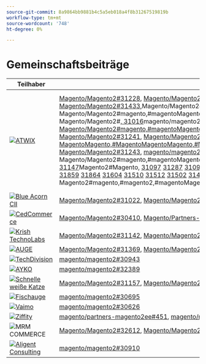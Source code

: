 ```yaml
---
source-git-commit: 8a9864bb9881b4c5a5eb018a4f8b31267519819b
workflow-type: tm+mt
source-wordcount: '748'
ht-degree: 0%

---
```

# Gemeinschaftsbeiträge

| Teilhaber | Pull-Anforderungen | Verwandte GitHub-Probleme |
| ------- | ------- | ------- |
| <a target="_blank" href="https://partners.magento.com/portal/directory/?query=Atwix"><img alt="ATWIX" src="https://avatars.githubusercontent.com/t/2617739?s=400&v=4"></a> | [Magento/Magento2#31228](https://github.com/magento/magento2/pull/31228), [Magento/Magento2#31025](https://github.com/magento/magento2/pull/31025), [Magento/Magento2#30996](https://github.com/magento/magento2/pull/30996), [Magento/Magento2#31128](https://github.com/magento/magento2/pull/31128), [Magento/Magento2#31053](https://github.com/magento/magento2/pull/31053), [Magento/Magento2#30837](https://github.com/magento/magento2/pull/30837), [Magento/Magento2#31433](https://github.com/magento/magento2/pull/31433),Magento/Magento2#31079[,Magento/Magento2#31013](https://github.com/magento/magento2/pull/31079),Magento/Magento2#31261[,Magento/Magento2#](https://github.com/magento/magento2/pull/31013), Magento/Magento2#[, Magento/Magento2#](https://github.com/magento/magento2/pull/31261), Magento/Magento2#magento,#magentoMagento,#magentoMagentoMagentoMagento2,,#magentoMagentoMagentoMagentoMagentoMagentoMagentoMagentoMagentoMagentoMagentoMagentoMagentoMagentoMagentoMagentoMagentoMagentoMagentoMagento2, Magento/Magento2#[, 31016](https://github.com/magento/magento2/pull/31016)magento/magento2#[, magento/magento2#magento,magento/magento2#magento,magento/magento2#max,,magento/magento2#max, Magento/Magento2#30986](https://github.com/magento/magento2/pull/30986), Magento/Magento2#[, Magento/Magento2#magento,#magentoMagento,#magentoMagentoMagentoMagento2,,#magentoMagentoMagentoMagentoMagentoMagentoMagentoMagentoMagentoMagentoMagentoMagentoMagentoMagentoMagentoMagentoMagentoMagentoMagentoMagento2, Magento/Magento2#31241](https://github.com/magento/magento2/pull/31241), [Magento/Magento2EE#280, Magento/Magento2#Magento, MagentoMagento,#MagentoMagentoMagento,#MagentoMagentoMagentoMagentoMagentoMagentoMagentoMagentoMagentoMagentoMagentoMagentoMagentoMagentoMagentoMagentoMagentoMagento.MagentoMagentoMagentoMagentoMagentoMagentoMagentoMagentoMagento Magento/Magento2#31243](https://github.com/magento/magento2/pull/31243), [magento/magento2#31221](https://github.com/magento/magento2/pull/31221), magento/magento2#magento,magento/magento2#magento,magento/magento2#max,,magento/magento2#max, Magento/Magento2#[, Magento/Magento2#31123](https://github.com/magento/magento2/pull/31123), Magento/Magento2#magento,#magentoMagento,#magentoMagentoMagentoMagento2,,#magentoMagentoMagentoMagentoMagentoMagentoMagentoMagentoMagentoMagentoMagentoMagentoMagentoMagentoMagentoMagentoMagentoMagentoMagentoMagento2, toMagento2#[, 31147](https://github.com/magento/magento2/pull/31147)Magento2#Magento, [31097](https://github.com/magento/magento2/pull/31097) [ 31287](https://github.com/magento/magento2/pull/31287) [ 31099](https://github.com/magento/magento2/pull/31099) [ 31420](https://github.com/magento/magento2/pull/31420) [ 31320](https://github.com/magento/magento2/pull/31320) [ 30776](https://github.com/magento/magento2/pull/30776) [ 31564](https://github.com/magento/magento2/pull/31564) [ 31827](https://github.com/magento/magento2/pull/31827) [ 31592](https://github.com/magento/magento2/pull/31592) [ 31634](https://github.com/magento/magento2/pull/31634) [ 31436](https://github.com/magento/magento2/pull/31436) [ 31371](https://github.com/magento/magento2/pull/31371) [ 31323](https://github.com/magento/magento2/pull/31323) [ 31057](https://github.com/magento/magento2/pull/31057) [ 31009](https://github.com/magento/magento2/pull/31009) [ 31595](https://github.com/magento/magento2/pull/31595) [ 31452](https://github.com/magento/magento2/pull/31452) [ 31458](https://github.com/magento/magento2/pull/31458) [ 31487](https://github.com/magento/magento2/pull/31487) [ 31418](https://github.com/magento/magento2/pull/31418) [ 31240](https://github.com/magento/magento2/pull/31240) [ 31603](https://github.com/magento/magento2/pull/31603) [ 31601](https://github.com/magento/magento2/pull/31601) [ 31394](https://github.com/magento/magento2/pull/31394) [ 31247](https://github.com/magento/magento2/pull/31247) [ 31508](https://github.com/magento/magento2/pull/31508) [ 31449](https://github.com/magento/magento2/pull/31449) [ 31776](https://github.com/magento/magento2/pull/31776) [ 31788](https://github.com/magento/magento2/pull/31788) [ 29047](https://github.com/magento/magento2/pull/29047) [&#128279;](https://github.com/magento/partners-magento2ee/pull/280) [ 32071](https://github.com/magento/magento2/pull/32071) [ 31936](https://github.com/magento/magento2/pull/31936) [ 31924](https://github.com/magento/magento2/pull/31924) [ 31918](https://github.com/magento/magento2/pull/31918) [ 31859](https://github.com/magento/magento2/pull/31859) [ 31864](https://github.com/magento/magento2/pull/31864) [ 31604](https://github.com/magento/magento2/pull/31604) [ 31510](https://github.com/magento/magento2/pull/31510) [ 31512](https://github.com/magento/magento2/pull/31512) [ 31502](https://github.com/magento/magento2/pull/31502) [ 31488](https://github.com/magento/magento2/pull/31488) [ 31454](https://github.com/magento/magento2/pull/31454) [ 31507](https://github.com/magento/magento2/pull/31507) [ 31164](https://github.com/magento/magento2/pull/31164) [ 31568](https://github.com/magento/magento2/pull/31568) [ 31569](https://github.com/magento/magento2/pull/31569) [ 31851](https://github.com/magento/magento2/pull/31851) [ 32078](https://github.com/magento/magento2/pull/32078) [ 31953](https://github.com/magento/magento2/pull/31953) [ 31961](https://github.com/magento/magento2/pull/31961) [ 30850](https://github.com/magento/magento2/pull/30850) [ 31395](https://github.com/magento/magento2/pull/31395) [ 31390](https://github.com/magento/magento2/pull/31390) [ 31451](https://github.com/magento/magento2/pull/31451) [ 32467](https://github.com/magento/magento2/pull/32467) [ 32477](https://github.com/magento/magento2/pull/32477) [ 32524](https://github.com/magento/magento2/pull/32524) [ 32517](https://github.com/magento/magento2/pull/32517) [ 32463](https://github.com/magento/magento2/pull/32463) [ 32498](https://github.com/magento/magento2/pull/32498) [ 32288](https://github.com/magento/magento2/pull/32288) [ 32353](https://github.com/magento/magento2/pull/32353) [ 32539](https://github.com/magento/magento2/pull/32539) [ 32465](https://github.com/magento/magento2/pull/32465) [ 32295](https://github.com/magento/magento2/pull/32295) [ 32759](https://github.com/magento/magento2/pull/32759) [ 31938](https://github.com/magento/magento2/pull/31938) [ 32356](https://github.com/magento/magento2/pull/32356) [ 30623](https://github.com/magento/magento2/pull/30623) [&#128279;](https://github.com/magento/partners-magento2ee/pull/539) [&#128279;](https://github.com/magento/partners-magento2ee/pull/540) Magento2#magento,#magento2,#magentoMagento,#magento,#magento,#magento,#magento2,,,magento399,.magento-magento2ee,,,…magento-magento2ee#540, | [Magento/Magento2#31233](https://github.com/magento/magento2/issues/31233), [Magento/Magento2#31031](https://github.com/magento/magento2/issues/31031), [Magento/Magento2#31056](https://github.com/magento/magento2/issues/31056), [Magento/Magento2#31130](https://github.com/magento/magento2/issues/31130), [Magento/Magento2#31074](https://github.com/magento/magento2/issues/31074), [Magento/Magento2#30858](https://github.com/magento/magento2/issues/30858), [Magento/Magento2#31438](https://github.com/magento/magento2/issues/31438),Magento/Magento2#31160[,Magento/Magento2#31034](https://github.com/magento/magento2/issues/31160),Magento/Magento2#31168[,Magento/Magento2#](https://github.com/magento/magento2/issues/31034), Magento/Magento2#[, Magento/Magento2#](https://github.com/magento/magento2/issues/31168), Magento/Magento2#magento,#magentoMagento,#magentoMagentoMagentoMagento2,,#magentoMagentoMagentoMagentoMagentoMagentoMagentoMagentoMagentoMagentoMagentoMagentoMagentoMagentoMagentoMagentoMagentoMagentoMagentoMagento2, Magento/Magento2#[, 31033](https://github.com/magento/magento2/issues/31033)magento/magento2#[, magento/magento2#magento,magento/magento2#magento,magento/magento2#max,,magento/magento2#max, Magento/Magento2#31039](https://github.com/magento/magento2/issues/31039), Magento/Magento2#[, Magento/Magento2#magento,#magentoMagento,#magentoMagentoMagentoMagento2,,#magentoMagentoMagentoMagentoMagentoMagentoMagentoMagentoMagentoMagentoMagentoMagentoMagentoMagentoMagentoMagentoMagentoMagentoMagentoMagento2, Magento/Partners-Magento2ee#31250](https://github.com/magento/magento2/issues/31250)Partner, Magento2ee#Magento,Magento/Partners-Magento2ee,#MagentoMagentoMagento,#MagentoMagentoMagento,#MagentoMagentoMagentoMagentoMagentoMagentoMagentoMagentoMagentoMagentoMagentoMagentoMagentoMagento2#[MagentoMagentoMagento2#31249](https://github.com/magento/magento2/issues/31249) Magento/Magento2#[, Magento/Magento2#31234](https://github.com/magento/magento2/issues/31234), Magento/Magento2#magento,#magentoMagento,#magentoMagentoMagentoMagento2,,#magentoMagentoMagentoMagentoMagentoMagentoMagentoMagentoMagentoMagentoMagentoMagentoMagentoMagentoMagentoMagentoMagentoMagentoMagentoMagento2, Magento/Magento2#[, 31129](https://github.com/magento/magento2/issues/31129)magento/magento2#[, magento/magento2#magento,magento/magento2#magento,magento/magento2#max,,magento/magento2#max, Magento/Magento2#31153](https://github.com/magento/magento2/issues/31153), Magento/Magento2#[, Magento/Magento2#magento,#magentoMagentoMagentoMagentoMagento,#451,#magentoMagentoMagentoMagentoMagentoMagentoMagentoMagentoMagentoMagentoMagentoMagentoMagentoMagentoMagentoMagentoMagentoMagentoMagentoMagento,#31132](https://github.com/magento/magento2/issues/31132) [ 31290](https://github.com/magento/magento2/issues/31290) [ 31131](https://github.com/magento/magento2/issues/31131) [ 31440](https://github.com/magento/magento2/issues/31440) [ 31327](https://github.com/magento/magento2/issues/31327) [ 30784](https://github.com/magento/magento2/issues/30784) [ 31575](https://github.com/magento/magento2/issues/31575) [ 31844](https://github.com/magento/magento2/issues/31844) [ 31628](https://github.com/magento/magento2/issues/31628) [ 31647](https://github.com/magento/magento2/issues/31647) [ 31437](https://github.com/magento/magento2/issues/31437) [ 31442](https://github.com/magento/magento2/issues/31442) [ 31325](https://github.com/magento/magento2/issues/31325) [ 31073](https://github.com/magento/magento2/issues/31073) [ 31036](https://github.com/magento/magento2/issues/31036) [ 31627](https://github.com/magento/magento2/issues/31627) [ 31632](https://github.com/magento/magento2/issues/31632) [ 31522](https://github.com/magento/magento2/issues/31522) [ 31521](https://github.com/magento/magento2/issues/31521) [ 31441](https://github.com/magento/magento2/issues/31441) [ 31251](https://github.com/magento/magento2/issues/31251) [ 31624](https://github.com/magento/magento2/issues/31624) [ 31626](https://github.com/magento/magento2/issues/31626) [ 31403](https://github.com/magento/magento2/issues/31403) [ 31248](https://github.com/magento/magento2/issues/31248) [ 31516](https://github.com/magento/magento2/issues/31516) [ 31524](https://github.com/magento/magento2/issues/31524) [ 31801](https://github.com/magento/magento2/issues/31801) [ 28522](https://github.com/magento/magento2/issues/28522) [ 28586](https://github.com/magento/partners-magento2ee/issues/28586) [ 31435](https://github.com/magento/partners-magento2ee/issues/31435) [ 31560](https://github.com/magento/partners-magento2ee/issues/31560) [ 31561](https://github.com/magento/partners-magento2ee/issues/31561) [ 32072](https://github.com/magento/magento2/issues/32072) [ 31937](https://github.com/magento/magento2/issues/31937) [ 31902](https://github.com/magento/magento2/issues/31902) [ 31860](https://github.com/magento/magento2/issues/31860) [ 31865](https://github.com/magento/magento2/issues/31865) [ 31623](https://github.com/magento/magento2/issues/31623) [ 31515](https://github.com/magento/magento2/issues/31515) [ 31514](https://github.com/magento/magento2/issues/31514) [ 31519](https://github.com/magento/magento2/issues/31519) [ 31520](https://github.com/magento/magento2/issues/31520) [ 31517](https://github.com/magento/magento2/issues/31517) [ 31075](https://github.com/magento/magento2/issues/31075) [ 31574](https://github.com/magento/magento2/issues/31574) [ 31573](https://github.com/magento/magento2/issues/31573) [ 31852](https://github.com/magento/magento2/issues/31852) [ 32079](https://github.com/magento/magento2/issues/32079) [ 31954](https://github.com/magento/magento2/issues/31954) [ 31962](https://github.com/magento/magento2/issues/31962) [ 30855](https://github.com/magento/magento2/issues/30855) [ 30645](https://github.com/magento/magento2/issues/30645) [ 31523](https://github.com/magento/magento2/issues/31523) [ 32505](https://github.com/magento/magento2/issues/32505) [ 32504](https://github.com/magento/magento2/issues/32504) [ 32583](https://github.com/magento/magento2/issues/32583) [ 32518](https://github.com/magento/magento2/issues/32518) [ 32507](https://github.com/magento/magento2/issues/32507) [ 32569](https://github.com/magento/magento2/issues/32569) [ 32502](https://github.com/magento/magento2/issues/32502) [ 32379](https://github.com/magento/magento2/issues/32379) [ 32279](https://github.com/magento/magento2/issues/32279) [ 32568](https://github.com/magento/magento2/issues/32568) [ 32506](https://github.com/magento/magento2/issues/32506) [ 32377](https://github.com/magento/magento2/issues/32377) [&#128279;](https://github.com/magento/magento2/issues/4451) [ 32577](https://github.com/magento/magento2/issues/32577) [ 29631](https://github.com/magento/magento2/issues/29631) [ 30210](https://github.com/magento/magento2/issues/30210) [ 32574](https://github.com/magento/partners-magento2ee/issues/32574) [ 32928](https://github.com/magento/partners-magento2ee/issues/32928) |
| <a target="_blank" href="https://solutionpartners.adobe.com/s/directory/detail/blue+acorn+ici"><img alt="Blue Acorn CII" src="https://avatars.githubusercontent.com/t/2916141?s=400&v=4"></a> | [Magento/Magento2#31022](https://github.com/magento/magento2/pull/31022), [Magento/Magento2#28926](https://github.com/magento/magento2/pull/28926), [Magento/Magento2#30992](https://github.com/magento/magento2/pull/30992), [Magento/Magento2#30881](https://github.com/magento/magento2/pull/30881), [Magento/Magento2#30938](https://github.com/magento/magento2/pull/30938), [Magento/Magento2#31621](https://github.com/magento/magento2/pull/31621) | [Magento/Magento2#30265](https://github.com/magento/magento2/issues/30265), [Magento/Magento2#29528](https://github.com/magento/magento2/issues/29528), [Magento/Magento2#30286](https://github.com/magento/magento2/issues/30286), [Magento/Magento2#30880](https://github.com/magento/magento2/issues/30880), [Magento/Magento2#29690](https://github.com/magento/magento2/issues/29690), [Magento/Magento2#27678](https://github.com/magento/magento2/issues/27678) |
| <a target="_blank" href="https://partners.magento.com/portal/directory/?query=Cedcommerce"><img alt="CedCommerce" src="https://avatars.githubusercontent.com/t/3028824?s=400&v=4"></a> | [Magento/Magento2#30410](https://github.com/magento/magento2/pull/30410), [Magento/Partners-Magento2EE#444](https://github.com/magento/partners-magento2ee/pull/444), [Magento/Magento2#31736](https://github.com/magento/magento2/pull/31736), [Magento/Magento2#31584](https://github.com/magento/magento2/pull/31584), [Magento/Partners-Magento2EE#449](https://github.com/magento/partners-magento2ee/pull/449) | [magento/magento2#30424](https://github.com/magento/magento2/issues/30424), [magento/partners-magento2ee#31111](https://github.com/magento/partners-magento2ee/issues/31111), [magento/magento2#31660](https://github.com/magento/magento2/issues/31660), [magento/partners-magento2ee#31331](https://github.com/magento/partners-magento2ee/issues/31331) |
| <a target="_blank" href="https://solutionpartners.adobe.com/s/directory/detail/krish+technolabs"><img alt="Krish TechnoLabs" src="https://avatars.githubusercontent.com/t/2849637?s=400&v=4"></a> | [Magento/Magento2#31142](https://github.com/magento/magento2/pull/31142), [Magento/Magento2#29991](https://github.com/magento/magento2/pull/29991), [Magento/Magento2#31208](https://github.com/magento/magento2/pull/31208), [Magento/Magento2#29804](https://github.com/magento/magento2/pull/29804) | [Magento/Magento2#30911](https://github.com/magento/magento2/issues/30911), [Magento/Magento2#29936](https://github.com/magento/magento2/issues/29936), [Magento/Magento2#31188](https://github.com/magento/magento2/issues/31188), [Magento/Magento2#29365](https://github.com/magento/magento2/issues/29365), [Magento/Magento2#29805](https://github.com/magento/magento2/issues/29805) |
| <a target="_blank" href="https://partners.magento.com/portal/directory/?query=EY"><img alt="AUGE" src="https://avatars.githubusercontent.com/t/3415735?s=400&v=4"></a> | [Magento/Magento2#31369](https://github.com/magento/magento2/pull/31369), [Magento/Magento2#30615](https://github.com/magento/magento2/pull/30615), [Magento/Magento2#31490](https://github.com/magento/magento2/pull/31490), [Magento/Partners-Magento2EE#445](https://github.com/magento/partners-magento2ee/pull/445) | [Magento/Magento2#4451](https://github.com/magento/magento2/issues/4451), [Magento/Magento2#29302](https://github.com/magento/magento2/issues/29302), [Magento/Partners-Magento2EE#31196](https://github.com/magento/partners-magento2ee/issues/31196) |
| <a target="_blank" href="https://partners.magento.com/portal/directory/?query=TechDivision"><img alt="TechDivision" src="https://avatars.githubusercontent.com/t/2617775?s=400&v=4"></a> | [magento/magento2#30943](https://github.com/magento/magento2/pull/30943) | [magento/magento2#30936](https://github.com/magento/magento2/issues/30936) |
| <a target="_blank" href="https://partners.magento.com/portal/directory/?query=AYKO"><img alt="AYKO" src="https://avatars.githubusercontent.com/t/2841512?s=400&v=4"></a> | [magento/magento2#32389](https://github.com/magento/magento2/pull/32389) | [magento/magento2#32088](https://github.com/magento/magento2/issues/32088) |
| <a target="_blank" href="https://solutionpartners.adobe.com/s/directory/detail/fast+white+cat"><img alt="Schnelle weiße Katze" src="https://avatars.githubusercontent.com/t/3579504?s=400&v=4"></a> | [Magento/Magento2#31157](https://github.com/magento/magento2/pull/31157), [Magento/Magento2#31886](https://github.com/magento/magento2/pull/31886) | [Magento/Magento2#30724](https://github.com/magento/magento2/issues/30724), [Magento/Magento2#30471](https://github.com/magento/magento2/issues/30471) |
| <a target="_blank" href="https://partners.magento.com/portal/directory/?query=Fisheye"><img alt="Fischauge" src="https://avatars.githubusercontent.com/t/3171724?s=400&v=4"></a> | [magento/magento2#30695](https://github.com/magento/magento2/pull/30695) | [magento/magento2#30788](https://github.com/magento/magento2/issues/30788) |
| <a target="_blank" href="https://partners.magento.com/portal/directory/?query=Vaimo"><img alt="Vaimo" src="https://avatars.githubusercontent.com/t/2617778?s=400&v=4"></a> | [magento/magento2#30626](https://github.com/magento/magento2/pull/30626) | [magento/magento2#30622](https://github.com/magento/magento2/issues/30622) |
| <a target="_blank" href="https://partners.magento.com/portal/directory/?query=Ziffity"><img alt="Ziffity" src="https://avatars.githubusercontent.com/t/3432500?s=400&v=4"></a> | [magento/partners-magento2ee#451](https://github.com/magento/partners-magento2ee/pull/451), [magento/magento2#31482](https://github.com/magento/magento2/pull/31482) | [magento/magento2#31557](https://github.com/magento/magento2/issues/31557) |
| <img alt="MRM COMMERCE" src="https://avatars.githubusercontent.com/t/3714179?s=400&v=4"></a> | [Magento/Magento2#32612](https://github.com/magento/magento2/pull/32612), [Magento/Magento2#32610](https://github.com/magento/magento2/pull/32610) | [Magento/Magento2#32578](https://github.com/magento/magento2/issues/32578), [Magento/Magento2#32658](https://github.com/magento/magento2/issues/32658) |
| <a target="_blank" href="https://solutionpartners.adobe.com/s/directory/detail/aligent+consulting"><img alt="Aligent Consulting" src="https://avatars.githubusercontent.com/t/2686050?s=400&v=4"></a> | [magento/magento2#30910](https://github.com/magento/magento2/pull/30910) | [magento/magento2#30909](https://github.com/magento/magento2/issues/30909) |
